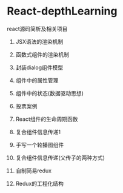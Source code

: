 # React-depthLearning
react源码简析及相关项目

1. JSX语法的渲染机制

2. 函数式组件的渲染机制

3. 封装dialog组件模型

4. 组件中的属性管理

5. 组件中的状态(数据驱动思想)

6. 投票案例

7. React组件的生命周期函数

8. 复合组件信息传递1

9. 手写一个轮播图组件

10. 复合组件信息传递(父传子的两种方式)

11. 自制简易redux

12. Redux的工程化结构

